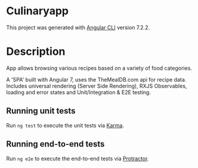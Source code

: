 # Culinaryapp

This project was generated with [Angular CLI](https://github.com/angular/angular-cli) version 7.2.2.

# Description

App allows browsing various recipes based on a variety of food categories.

A 'SPA' built with Angular 7, uses the TheMealDB.com api for recipe data. Includes universal rendering (Server Side Rendering), RXJS Observables, loading and error states and Unit/Integration & E2E testing.






## Running unit tests

Run `ng test` to execute the unit tests via [Karma](https://karma-runner.github.io).

## Running end-to-end tests

Run `ng e2e` to execute the end-to-end tests via [Protractor](http://www.protractortest.org/).
